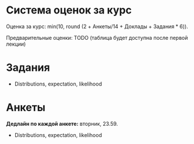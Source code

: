 # Система оценок за курс
Оценка за курс: min(10, round (2 + Анкеты/14 + Доклады + Задания * 6)).

Предварительные оценки: TODO (таблица будет доступна после первой лекции)

# Задания
* Distributions, expectation, likelihood


# Анкеты
**Дедлайн по каждой анкете:** вторник, 23.59.

* Distributions, expectation, likelihood


